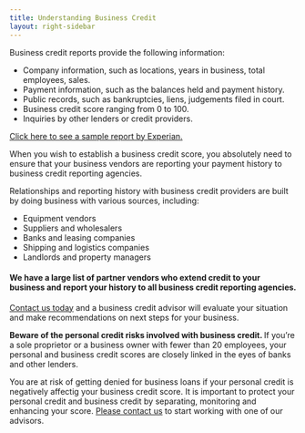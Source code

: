 ```yaml
---
title: Understanding Business Credit
layout: right-sidebar
---
```


Business credit reports provide the following information:

- Company information, such as locations, years in business, total employees, sales.
- Payment information, such as the balances held and payment history.
- Public records, such as bankruptcies, liens, judgements filed in court.
- Business credit score ranging from 0 to 100.
- Inquiries by other lenders or credit providers.

[Click here to see a sample report by Experian.](http://sbcr.experian.com/pdp.aspx?pg=Sample-BCAI&link=1000&hdr=report)

When you wish to establish a business credit score, you absolutely need to ensure that your business vendors are reporting your payment history to business credit reporting agencies. 


Relationships and reporting history with business credit providers are built by doing business with  various sources, including:


- Equipment vendors
- Suppliers and wholesalers
- Banks and leasing companies
- Shipping and logistics companies
- Landlords and property managers


<h4>We have a large list of partner vendors who extend credit to your business and report your history to all business credit reporting agencies.</h4>


[Contact us today](/contact-us) and a business credit advisor will evaluate your situation and make recommendations on next steps for your business.


<strong>Beware of the personal credit risks involved with business credit. </strong> If you’re a sole proprietor or a business owner with fewer than 20 employees, your personal and business credit scores are closely linked in the eyes of banks and other lenders.  


You are at risk of getting denied for business loans if your personal credit is negatively affectig your business credit score. It is important to protect your personal credit and business credit by separating, monitoring and enhancing your score.  [Please contact us](/contact-us) to start working with one of our advisors.
